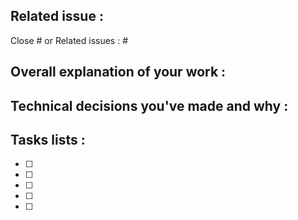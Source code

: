 ## Related issue :
Close #
or
Related issues : #

## Overall explanation of your work :

## Technical decisions you've made and why :

## Tasks lists :

- [ ]
 - [ ]
 - [ ]
- [ ]
 - [ ]

